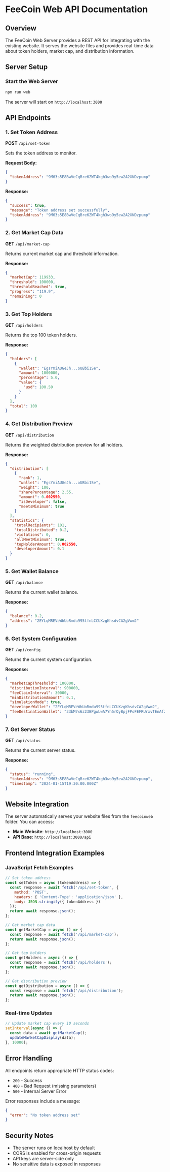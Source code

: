 # FeeCoin Web API Documentation

## Overview
The FeeCoin Web Server provides a REST API for integrating with the existing website. It serves the website files and provides real-time data about token holders, market cap, and distribution information.

## Server Setup

### Start the Web Server
```bash
npm run web
```

The server will start on `http://localhost:3000`

## API Endpoints

### 1. **Set Token Address**
**POST** `/api/set-token`

Sets the token address to monitor.

**Request Body:**
```json
{
  "tokenAddress": "9M63s5E8BwVeCqBre6ZWT4kgh3wo9y5ew2A2XNDzpump"
}
```

**Response:**
```json
{
  "success": true,
  "message": "Token address set successfully",
  "tokenAddress": "9M63s5E8BwVeCqBre6ZWT4kgh3wo9y5ew2A2XNDzpump"
}
```

### 2. **Get Market Cap Data**
**GET** `/api/market-cap`

Returns current market cap and threshold information.

**Response:**
```json
{
  "marketCap": 119933,
  "threshold": 100000,
  "thresholdReached": true,
  "progress": "119.9",
  "remaining": 0
}
```

### 3. **Get Top Holders**
**GET** `/api/holders`

Returns the top 100 token holders.

**Response:**
```json
{
  "holders": [
    {
      "wallet": "EgsYmiAUGeJh...oUBbi1Se",
      "amount": 1000000,
      "percentage": 5.0,
      "value": {
        "usd": 100.50
      }
    }
  ],
  "total": 100
}
```

### 4. **Get Distribution Preview**
**GET** `/api/distribution`

Returns the weighted distribution preview for all holders.

**Response:**
```json
{
  "distribution": [
    {
      "rank": 1,
      "wallet": "EgsYmiAUGeJh...oUBbi1Se",
      "weight": 100,
      "sharePercentage": 2.55,
      "amount": 0.002550,
      "isDeveloper": false,
      "meetsMinimum": true
    }
  ],
  "statistics": {
    "totalRecipients": 101,
    "totalDistributed": 0.2,
    "violations": 0,
    "allMeetMinimum": true,
    "topHolderAmount": 0.002550,
    "developerAmount": 0.1
  }
}
```

### 5. **Get Wallet Balance**
**GET** `/api/balance`

Returns the current wallet balance.

**Response:**
```json
{
  "balance": 0.2,
  "address": "2EYLqMREVeWhUoRmdu995tfnLCCUXzgKhsdvCA2gVwm2"
}
```

### 6. **Get System Configuration**
**GET** `/api/config`

Returns the current system configuration.

**Response:**
```json
{
  "marketCapThreshold": 100000,
  "distributionInterval": 900000,
  "feeClaimInterval": 30000,
  "minDistributionAmount": 0.1,
  "simulationMode": true,
  "developerWallet": "2EYLqMREVeWhUoRmdu995tfnLCCUXzgKhsdvCA2gVwm2",
  "feeDestinationWallet": "33bM7x6z23BPgwLwA7Yh5rQyBpjFPoFEFRUrxvTEnAfz"
}
```

### 7. **Get Server Status**
**GET** `/api/status`

Returns the current server status.

**Response:**
```json
{
  "status": "running",
  "tokenAddress": "9M63s5E8BwVeCqBre6ZWT4kgh3wo9y5ew2A2XNDzpump",
  "timestamp": "2024-01-15T19:30:00.000Z"
}
```

## Website Integration

The server automatically serves your website files from the `feecoinweb` folder. You can access:

- **Main Website**: `http://localhost:3000`
- **API Base**: `http://localhost:3000/api`

## Frontend Integration Examples

### JavaScript Fetch Examples

```javascript
// Set token address
const setToken = async (tokenAddress) => {
  const response = await fetch('/api/set-token', {
    method: 'POST',
    headers: { 'Content-Type': 'application/json' },
    body: JSON.stringify({ tokenAddress })
  });
  return await response.json();
};

// Get market cap data
const getMarketCap = async () => {
  const response = await fetch('/api/market-cap');
  return await response.json();
};

// Get top holders
const getHolders = async () => {
  const response = await fetch('/api/holders');
  return await response.json();
};

// Get distribution preview
const getDistribution = async () => {
  const response = await fetch('/api/distribution');
  return await response.json();
};
```

### Real-time Updates

```javascript
// Update market cap every 10 seconds
setInterval(async () => {
  const data = await getMarketCap();
  updateMarketCapDisplay(data);
}, 10000);
```

## Error Handling

All endpoints return appropriate HTTP status codes:
- `200` - Success
- `400` - Bad Request (missing parameters)
- `500` - Internal Server Error

Error responses include a message:
```json
{
  "error": "No token address set"
}
```

## Security Notes

- The server runs on localhost by default
- CORS is enabled for cross-origin requests
- API keys are server-side only
- No sensitive data is exposed in responses
